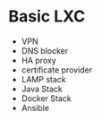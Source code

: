 # Basic LXC 
- VPN
- DNS blocker
- HA proxy
- certificate provider
- LAMP stack
- Java Stack
- Docker Stack
- Ansible 
